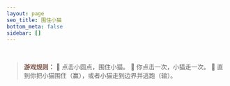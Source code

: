 ```yaml
---
layout: page
seo_title: 围住小猫
bottom_meta: false
sidebar: []
---
```

<br/>
<div align="center">
    <div id="catch-the-cat"></div>
</div>

<script src="https://cdn.jsdelivr.net/gh/XuxuGood/cdn@master/blogJs/catch-the-cat/phaser.min.js"></script>
<script src="https://cdn.jsdelivr.net/gh/XuxuGood/cdn@master/blogJs/catch-the-cat/catch-the-cat.js"></script>
<script src="https://cdn.jsdelivr.net/gh/XuxuGood/cdn@master/blogJs/catch-the-cat/game.js"></script>

> <strong style="color:#7C5246">游戏规则：</strong>
:bell: 点击小圆点，围住小猫。
:bell: 你点击一次，小猫走一次。
:bell: 直到你把小猫围住（赢），或者小猫走到边界并逃跑（输）。
